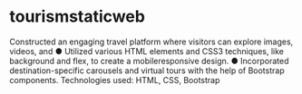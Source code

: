 # tourismstaticweb
Constructed an engaging travel platform where visitors can explore images, videos, and ● Utilized various HTML elements and CSS3 techniques, like background and flex, to create a mobileresponsive design. ● Incorporated destination-specific carousels and virtual tours with the help of Bootstrap components. Technologies used: HTML, CSS, Bootstrap 
